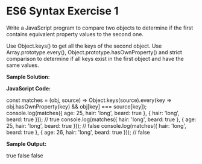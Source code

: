 # ES6 Syntax Exercise 1

Write a JavaScript program to compare two objects to determine if the first contains equivalent property values to the second one.

Use Object.keys() to get all the keys of the second object.
Use Array.prototype.every(), Object.prototype.hasOwnProperty() and strict comparison to determine if all keys exist in the first object and have the same values.

**Sample Solution:**

**JavaScript Code:**

const matches = (obj, source) =>
Object.keys(source).every(key => obj.hasOwnProperty(key) && obj[key] === source[key]);
console.log(matches({ age: 25, hair: 'long', beard: true }, { hair: 'long', beard: true })); // true
console.log(matches({ hair: 'long', beard: true }, { age: 25, hair: 'long', beard: true })); // false
console.log(matches({ hair: 'long', beard: true }, { age: 26, hair: 'long', beard: true })); // false

**Sample Output:**

true
false
false
